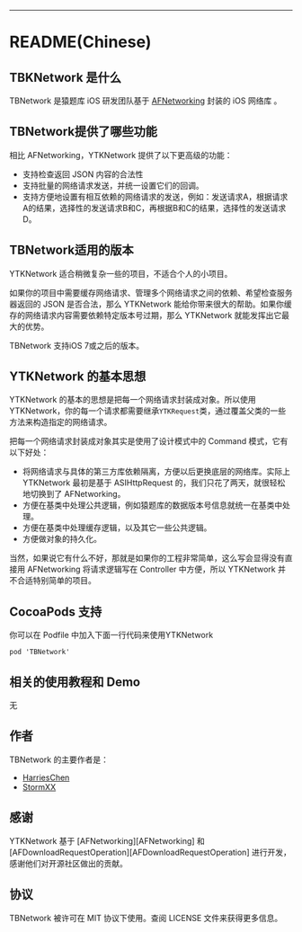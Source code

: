 ---
README(Chinese)
==========

## TBKNetwork 是什么

TBNetwork 是猿题库 iOS 研发团队基于 [AFNetworking]() 封装的 iOS 网络库 。

## TBNetwork提供了哪些功能

相比 AFNetworking，YTKNetwork 提供了以下更高级的功能：

 * 支持检查返回 JSON 内容的合法性
 * 支持批量的网络请求发送，并统一设置它们的回调。
 * 支持方便地设置有相互依赖的网络请求的发送，例如：发送请求A，根据请求A的结果，选择性的发送请求B和C，再根据B和C的结果，选择性的发送请求D。

## TBNetwork适用的版本

YTKNetwork 适合稍微复杂一些的项目，不适合个人的小项目。

如果你的项目中需要缓存网络请求、管理多个网络请求之间的依赖、希望检查服务器返回的 JSON 是否合法，那么 YTKNetwork 能给你带来很大的帮助。如果你缓存的网络请求内容需要依赖特定版本号过期，那么 YTKNetwork 就能发挥出它最大的优势。

TBNetwork 支持iOS 7或之后的版本。

## YTKNetwork 的基本思想

YTKNetwork 的基本的思想是把每一个网络请求封装成对象。所以使用 YTKNetwork，你的每一个请求都需要继承`YTKRequest`类，通过覆盖父类的一些方法来构造指定的网络请求。

把每一个网络请求封装成对象其实是使用了设计模式中的 Command 模式，它有以下好处：

 * 将网络请求与具体的第三方库依赖隔离，方便以后更换底层的网络库。实际上 YTKNetwork 最初是基于 ASIHttpRequest 的，我们只花了两天，就很轻松地切换到了 AFNetworking。
 * 方便在基类中处理公共逻辑，例如猿题库的数据版本号信息就统一在基类中处理。
 * 方便在基类中处理缓存逻辑，以及其它一些公共逻辑。
 * 方便做对象的持久化。

当然，如果说它有什么不好，那就是如果你的工程非常简单，这么写会显得没有直接用 AFNetworking 将请求逻辑写在 Controller 中方便，所以 YTKNetwork 并不合适特别简单的项目。

## CocoaPods 支持

你可以在 Podfile 中加入下面一行代码来使用YTKNetwork

    pod 'TBNetwork'

## 相关的使用教程和 Demo

 无

## 作者

TBNetwork 的主要作者是：

* [HarriesChen](https://github.com/mrchenhao)
* [StormXX](https://github.com/StormXX)

## 感谢

YTKNetwork 基于 [AFNetworking][AFNetworking] 和 [AFDownloadRequestOperation][AFDownloadRequestOperation] 进行开发，感谢他们对开源社区做出的贡献。

## 协议

TBNetwork 被许可在 MIT 协议下使用。查阅 LICENSE 文件来获得更多信息。


